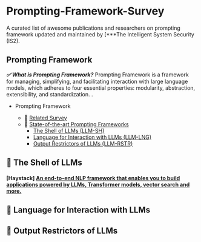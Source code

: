# Prompting-Framework-Survey
A curated list of awesome publications and researchers on prompting framework updated and maintained by [***The Intelligent System Security (IS2).

## Prompting Framework

***✅ What is Prompting Framework?*** Prompting Framework is a framework for managing, simplifying, and facilitating interaction with large language models, which adheres to four essential properties: modularity, abstraction, extensibility, and standardization. .


- Prompting Framework

  * 🌟 [Related Survey](#Related-Survey)
  * 🌟 [State-of-the-art Prompting Frameworks](#State-of-the-art-Prompting-Frameworks)
    + [The Shell of LLMs (LLM-SH)](#The-Shell-of-LLMs)
    + [Language for Interaction with LLMs (LLM-LNG)](#Language-for-Interaction-with-LLMs)
    + [Output Restrictors of LLMs (LLM-RSTR)](#Output-Restrictors-of-LLMs)

## 💫 The Shell of LLMs
####  [**Haystack**] [An end-to-end NLP framework that enables you to build applications powered by LLMs, Transformer models, vector search and more.](https://github.com/deepset-ai/haystack)



## 💫 Language for Interaction with LLMs

## 💫 Output Restrictors of LLMs
